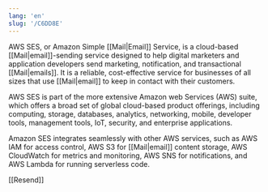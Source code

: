 ```yaml
---
lang: 'en'
slug: '/C6DD8E'
---
```


AWS SES, or Amazon Simple [[Mail|Email]] Service, is a cloud-based [[Mail|email]]-sending service designed to help digital marketers and application developers send marketing, notification, and transactional [[Mail|emails]]. It is a reliable, cost-effective service for businesses of all sizes that use [[Mail|email]] to keep in contact with their customers.

AWS SES is part of the more extensive Amazon web Services (AWS) suite, which offers a broad set of global cloud-based product offerings, including computing, storage, databases, analytics, networking, mobile, developer tools, management tools, IoT, security, and enterprise applications.

Amazon SES integrates seamlessly with other AWS services, such as AWS IAM for access control, AWS S3 for [[Mail|email]] content storage, AWS CloudWatch for metrics and monitoring, AWS SNS for notifications, and AWS Lambda for running serverless code.

[[Resend]]
